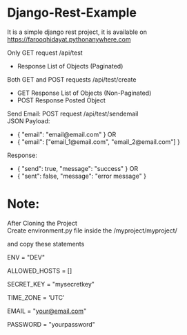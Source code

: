 # Django-Rest-Example

It is a simple django rest project, it is available on https://farooqhidayat.pythonanywhere.com <br/>

Only GET request /api/test <br/>
<ul>
  <li>Response List of Objects (Paginated)</li>
</ul>
Both GET and POST requests /api/test/create <br/>
<ul>
  <li>GET Response List of Objects (Non-Paginated) </li>
  <li>POST Response Posted Object</li>
</ul>
Send Email: POST request /api/test/sendemail <br/> 
JSON Payload: 
<ul>
  <li>{ "email": "email@email.com" } OR</l1> 
  <li>{ "email": ["email_1@email.com", "email_2@email.com"] } </li>
</ul>
Response: 
<ul>
  <li>{ "send": true, "message": "success" } OR</li> 
  <li>{ "sent": false, "message": "error message" } </li>
</ul>

# Note:
After Cloning the Project <br/>
Create environment.py file inside the /myproject/myproject/ <br/>

and copy these statements <br/>

ENV = "DEV" <br/>

ALLOWED_HOSTS = [] <br/>

SECRET_KEY = "mysecretkey" <br/>

TIME_ZONE = 'UTC' <br/>

EMAIL = "your@email.com"

PASSWORD = "yourpassword"
